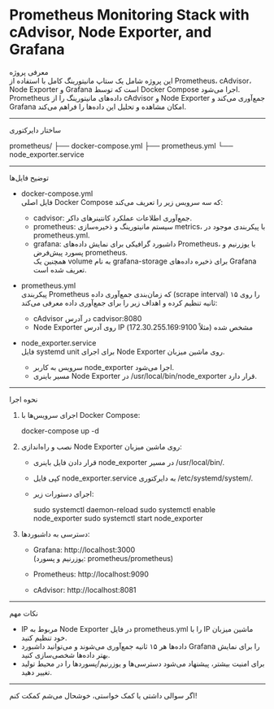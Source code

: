 Prometheus Monitoring Stack with cAdvisor, Node Exporter, and Grafana
=====================================================================

معرفی پروژه  
این پروژه شامل یک ستاپ مانیتورینگ کامل با استفاده از Prometheus، cAdvisor، Node Exporter و Grafana است که توسط Docker Compose اجرا می‌شود.  
Prometheus داده‌های مانیتورینگ را از cAdvisor و Node Exporter جمع‌آوری می‌کند و Grafana امکان مشاهده و تحلیل این داده‌ها را فراهم می‌کند.

---

ساختار دایرکتوری

prometheus/
├── docker-compose.yml
├── prometheus.yml
└── node_exporter.service

---

توضیح فایل‌ها  

- docker-compose.yml  
  فایل اصلی Docker Compose که سه سرویس زیر را تعریف می‌کند:  
  - cadvisor: جمع‌آوری اطلاعات عملکرد کانتینرهای داکر.  
  - prometheus: سیستم مانیتورینگ و ذخیره‌سازی metrics، با پیکربندی موجود در prometheus.yml.  
  - grafana: داشبورد گرافیکی برای نمایش داده‌های Prometheus، با یوزرنیم و پسورد پیش‌فرض prometheus.  
  همچنین یک volume به نام grafana-storage برای ذخیره داده‌های Grafana تعریف شده است.

- prometheus.yml  
  پیکربندی Prometheus که زمان‌بندی جمع‌آوری داده (scrape interval) را روی ۱۵ ثانیه تنظیم کرده و اهداف زیر را برای جمع‌آوری داده معرفی می‌کند:  
  - cAdvisor در آدرس cadvisor:8080  
  - Node Exporter روی آدرس IP مشخص شده (مثلاً 172.30.255.169:9100)

- node_exporter.service  
  فایل systemd unit برای اجرای Node Exporter روی ماشین میزبان.  
  - سرویس به کاربر node_exporter اجرا می‌شود.  
  - مسیر باینری Node Exporter در /usr/local/bin/node_exporter قرار دارد.

---

نحوه اجرا

1. اجرای سرویس‌ها با Docker Compose:

   docker-compose up -d

2. نصب و راه‌اندازی Node Exporter روی ماشین میزبان:

   - قرار دادن فایل باینری node_exporter در مسیر /usr/local/bin/.
   - کپی فایل node_exporter.service به دایرکتوری /etc/systemd/system/.
   - اجرای دستورات زیر:

     sudo systemctl daemon-reload
     sudo systemctl enable node_exporter
     sudo systemctl start node_exporter

3. دسترسی به داشبوردها:

   - Grafana: http://localhost:3000  
     (یوزرنیم و پسورد: prometheus/prometheus)

   - Prometheus: http://localhost:9090

   - cAdvisor: http://localhost:8081

---

نکات مهم

- IP مربوط به Node Exporter در فایل prometheus.yml را با IP ماشین میزبان خود تنظیم کنید.  
- داده‌ها هر ۱۵ ثانیه جمع‌آوری می‌شوند و می‌توانید داشبورد Grafana را برای نمایش بهتر داده‌ها شخصی‌سازی کنید.  
- برای امنیت بیشتر، پیشنهاد می‌شود دسترسی‌ها و یوزرنیم/پسوردها را در محیط تولید تغییر دهید.

---

اگر سوالی داشتی یا کمک خواستی، خوشحال می‌شم کمکت کنم!
